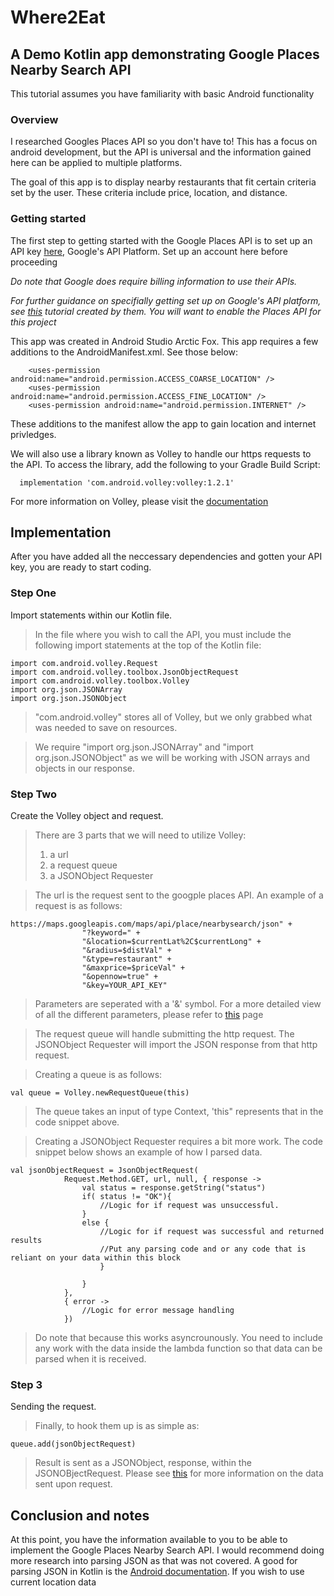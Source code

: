 # Where2Eat
## A Demo Kotlin app demonstrating Google Places Nearby Search API
This tutorial assumes you have familiarity with basic Android functionality

### Overview
I researched Googles Places API so you don't have to! This has a focus on android development, but the API is universal and the information gained here can be applied to multiple platforms.

The goal of this app is to display nearby restaurants that fit certain criteria set by the user. These criteria include price, location, and distance.

### Getting started
The first step to getting started with the Google Places API is to set up an API key [here](https://console.cloud.google.com), Google's API Platform. Set up an account here before proceeding
  
 _Do note that Google does require billing information to use their APIs._

_For further guidance on specifially getting set up on Google's API platform, see [this](https://developers.google.com/maps/documentation/places/web-service/cloud-setup) tutorial created by them. You will want to enable the Places API for this project_ 

This app was created in Android Studio Arctic Fox. This app requires a few additions to the AndroidManifest.xml. See those below:
```
    <uses-permission android:name="android.permission.ACCESS_COARSE_LOCATION" />
    <uses-permission android:name="android.permission.ACCESS_FINE_LOCATION" />
    <uses-permission android:name="android.permission.INTERNET" />
```
These additions to the manifest allow the app to gain location and internet privledges.

We will also use a library known as Volley to handle our https requests to the API. To access the library, add the following to your Gradle Build Script:
```
  implementation 'com.android.volley:volley:1.2.1'
```
For more information on Volley, please visit the [documentation](https://developer.android.com/training/volley)

## Implementation
After you have added all the neccessary dependencies and gotten your API key, you are ready to start coding.

### Step One 
Import statements within our Kotlin file.

>In the file where you wish to call the API, you must include the following import statements at the top of the Kotlin file:
```
import com.android.volley.Request
import com.android.volley.toolbox.JsonObjectRequest
import com.android.volley.toolbox.Volley
import org.json.JSONArray
import org.json.JSONObject
```

>"com.android.volley" stores all of Volley, but we only grabbed what was needed to save on resources. 

>We require "import org.json.JSONArray" and "import org.json.JSONObject" as we will be working with JSON arrays and objects in our response.

### Step Two
Create the Volley object and request.

>There are 3 parts that we will need to utilize Volley:
>1. a url
>1. a request queue
>2. a JSONObject Requester

>The url is the request sent to the googple places API. An example of a request is as follows:
```
https://maps.googleapis.com/maps/api/place/nearbysearch/json" +
                "?keyword=" +
                "&location=$currentLat%2C$currentLong" +
                "&radius=$distVal" +
                "&type=restaurant" +
                "&maxprice=$priceVal" +
                "&opennow=true" +
                "&key=YOUR_API_KEY"
```             

>Parameters are seperated with a '&' symbol. For a more detailed view of all the different parameters, please refer to [this](https://developers.google.com/maps/documentation/places/web-service/search-nearby#PlaceSearchRequests) page

>The request queue will handle submitting the http request. The JSONObject Requester will import the JSON response from that http request.

>Creating a queue is as follows:
```
val queue = Volley.newRequestQueue(this)
```
>The queue takes an input of type Context, 'this" represents that in the code snippet above.

>Creating a JSONObject Requester requires a bit more work. The code snippet below shows an example of how I parsed data.
```
val jsonObjectRequest = JsonObjectRequest(
            Request.Method.GET, url, null, { response ->
                val status = response.getString("status")
                if( status != "OK"){
                    //Logic for if request was unsuccessful.
                }
                else {
                    //Logic for if request was successful and returned results
                    //Put any parsing code and or any code that is reliant on your data within this block
                    }
                    
                }
            },
            { error ->
                //Logic for error message handling
            })
```  

>Do note that because this works asyncrounously. You need to include any work with the data inside the lambda function so that data can be parsed when it is received.

### Step 3
Sending the request.

>Finally, to hook them up is as simple as:
```
queue.add(jsonObjectRequest)
```
>Result is sent as a JSONObject, response, within the JSONOBjectRequest. Please see [this](https://developers.google.com/maps/documentation/places/web-service/search-nearby#PlacesNearbySearchResponse) for more information on the data sent upon request.

## Conclusion and notes
At this point, you have the information available to you to be able to implement the Google Places Nearby Search API. I would recommend doing more research into parsing JSON as that was not covered. A good for parsing JSON in Kotlin is the [Android documentation](https://developer.android.com/reference/kotlin/org/json/JSONObject). If you wish to use current location data

